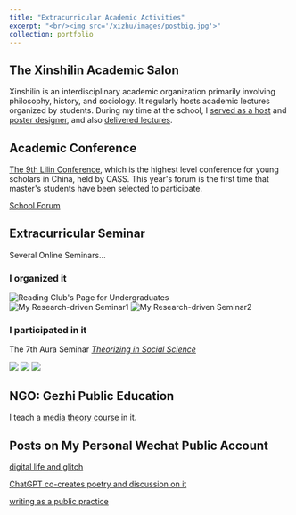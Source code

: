 ```yaml
---
title: "Extracurricular Academic Activities"
excerpt: "<br/><img src='/xizhu/images/postbig.jpg'>"
collection: portfolio
---
```


## The Xinshilin Academic Salon

Xinshilin is an interdisciplinary academic organization primarily involving philosophy, history, and sociology. It regularly hosts academic lectures organized by students. During my time at the school, I [served as a host](https://mp.weixin.qq.com/s/i20AQXeGvd9Cs2AsdXI5rA) and [poster designer](https://mp.weixin.qq.com/s/1X1-9aOa6m-rDfqkzxD-qQ), and also [delivered lectures](https://mp.weixin.qq.com/s/_2HwwR-RKzrP0nFCoY2tEA).


## Academic Conference

[The 9th Lilin Conference](https://mp.weixin.qq.com/s/kBLveoJwuFgBhBEmFrOMxQ), which is the highest level conference for young scholars in China, held by CASS. This year's forum is the first time that master's students have been selected to participate.

[School Forum](https://mp.weixin.qq.com/s/OzE_Wx4LdmAf3ZyDlIUsQw )


## Extracurricular Seminar

Several Online Seminars...

### I organized it

<img src='/xizhu/images/Readingclub.jpg' alt="Reading Club's Page for Undergraduates">

<img src='/xizhu/images/hostofseminar1.jpg' alt="My Research-driven Seminar1">

<img src='/xizhu/images/hostofseminar2.jpg' alt="My Research-driven Seminar2">

### I participated in it

The 7th Aura Seminar *[Theorizing in Social Science](https://mp.weixin.qq.com/s/6YDAOJyPvrC7ikAFYNp7CQ)* 

<img src='/xizhu/images/participate1.jpg'>

<img src='/xizhu/images/participate2.jpg'>

<img src='/xizhu/images/participate3.jpg'>


## NGO: Gezhi Public Education

I teach a [media theory course](https://mp.weixin.qq.com/s/28jBymxdqSeEs6MSAFY2Ww) in it.


## Posts on My Personal Wechat Public Account

[digital life and glitch](https://mp.weixin.qq.com/s/4Rh4jz_zZBbla7NxmFHWoA)

[ChatGPT co-creates poetry and discussion on it](https://mp.weixin.qq.com/s/wCVzT97L85pXr3u_g1XMlQ)

[writing as a public practice](https://mp.weixin.qq.com/s/JiFQmR_trOKGdNt37w4Zvw)





